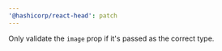 ```yaml
---
'@hashicorp/react-head': patch
---
```


Only validate the `image` prop if it's passed as the correct type.
